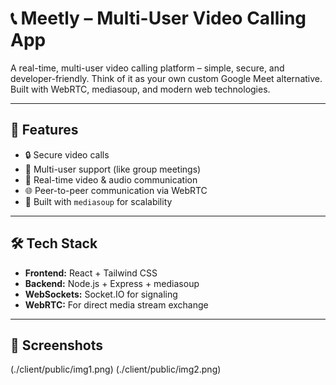# 📞 Meetly – Multi-User Video Calling App

A real-time, multi-user video calling platform – simple, secure, and developer-friendly. Think of it as your own custom Google Meet alternative. Built with WebRTC, mediasoup, and modern web technologies.

---

## 🚀 Features

- 🔒 Secure video calls
- 👥 Multi-user support (like group meetings)
- 🎥 Real-time video & audio communication
- 🌐 Peer-to-peer communication via WebRTC
- 🧠 Built with `mediasoup` for scalability

---

## 🛠️ Tech Stack

- **Frontend:** React + Tailwind CSS
- **Backend:** Node.js + Express +  mediasoup
- **WebSockets:** Socket.IO for signaling
- **WebRTC:** For direct media stream exchange

---

## 📸 Screenshots
(./client/public/img1.png)
(./client/public/img2.png)

